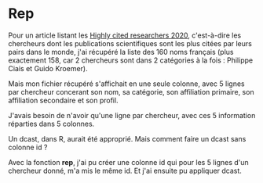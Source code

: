 # Rep
Pour un article listant les <a href="https://recognition.webofscience.com/awards/highly-cited/2020/">Highly cited researchers 2020</a>, c'est-à-dire les chercheurs dont les publications scientifiques sont les plus citées par leurs pairs dans le monde, j'ai récupéré la liste des 160 noms français (plus exactement 158, car 2 chercheurs sont dans 2 catégories à la fois : Philippe Ciais et Guido Kroemer).

Mais mon fichier récupéré s'affichait en une seule colonne, avec 5 lignes par chercheur concerant son nom, sa catégorie, son affiliation primaire, son affiliation secondaire et son profil. 

J'avais besoin de n'avoir qu'une ligne par chercheur, avec ces 5 information réparties dans 5 colonnes.

Un dcast, dans R, aurait été approprié. Mais comment faire un dcast sans colonne id ? 

Avec la fonction <b>rep</b>, j'ai pu créer une colonne id qui pour les 5 lignes d'un chercheur donné, m'a mis le même id. Et j'ai ensuite pu appliquer dcast. 


